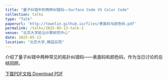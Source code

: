 ```yaml
---
title: "量子纠错中的两种纠错码——Surface Code VS Color Code"
collection: talks
type: "Talk"
paperurl: 'http://townlin.github.io/files/表面码与颜色码.pdf'
permalink: /talks/2025-05-13-talk-1
venue: "北京大学前沿计算研究中心"
date: 2025-05-13
location: "北京大学,静园五院"
---
```


介绍了量子纠错中两种常见的拓扑纠错码——表面码和颜色码，作为当日讨论的总结回顾。

[下载PDF文档 Download PDF](http://townlin.github.io/files/表面码与颜色码.pdf)
